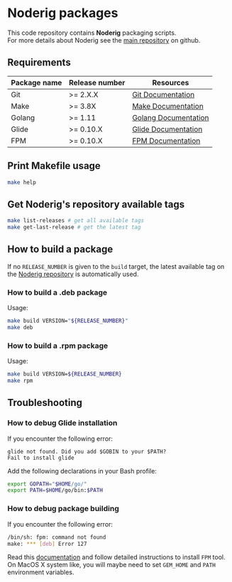 # Noderig packages

This code repository contains __Noderig__ packaging scripts.  
For more details about Noderig see the [main repository](https://github.com/ovh/noderig) on github.

## Requirements

Package name | Release number | Resources
-------------|----------------|---------------------
Git          | >= 2.X.X       | [Git Documentation](https://git-scm.com/doc)
Make         | >= 3.8X        | [Make Documentation](https://www.gnu.org/doc/doc.html)
Golang       | >= 1.11        | [Golang Documentation](https://golang.org/doc/)
Glide        | >= 0.10.X      | [Glide Documentation](https://glide.readthedocs.io/en/latest/)
FPM          | >= 0.10.X      | [FPM Documentation](https://fpm.readthedocs.io/en/latest/intro.html)

## Print Makefile usage

```bash
make help
```

## Get Noderig's repository available tags

```bash
make list-releases # get all available tags
make get-last-release # get the latest tag
```

## How to build a package

If no `RELEASE_NUMBER` is given to the `build` target, the latest available tag on the [Noderig repository](https://github.com/ovh/noderig) is automatically used.

### How to build a .deb package

Usage:

```bash
make build VERSION="${RELEASE_NUMBER}"
make deb
```

### How to build a .rpm package

Usage:

```bash
make build VERSION=${RELEASE_NUMBER}
make rpm
```

## Troubleshooting

### How to debug Glide installation

If you encounter the following error:

```text
glide not found. Did you add $GOBIN to your $PATH?
Fail to install glide
```

Add the following declarations in your Bash profile:

```bash
export GOPATH="$HOME/go/"
export PATH=$HOME/go/bin:$PATH
```

### How to debug package building

If you encounter the following error:

```bash
/bin/sh: fpm: command not found
make: *** [deb] Error 127
```

Read this [documentation](https://fpm.readthedocs.io/en/latest/intro.html) and follow detailed instructions to install `FPM` tool.  
On MacOS X system like, you will maybe need to set `GEM_HOME` and `PATH` environment variables.